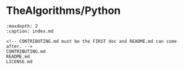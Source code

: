 # TheAlgorithms/Python
```{toctree}
:maxdepth: 2
:caption: index.md

<!-- CONTRIBUTING.md must be the FIRST doc and README.md can come after. -->
CONTRIBUTING.md
README.md
LICENSE.md
```
